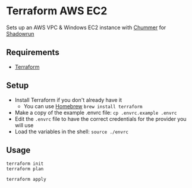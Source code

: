 # Terraform AWS EC2

Sets up an AWS VPC & Windows EC2 instance with [Chummer](https://github.com/chummer5a/chummer5a) for [Shadowrun](https://en.wikipedia.org/wiki/Shadowrun)

## Requirements

- [Terraform](https://www.terraform.io/downloads.html)

## Setup

- Install Terraform if you don't already have it
  - You can use [Homebrew](https://brew.sh/) `brew install terraform`
- Make a copy of the example .envrc file: `cp .envrc.example .envrc`
- Edit the `.envrc` file to have the correct credentials for the provider you will use
- Load the variables in the shell: `source ./envrc`

## Usage

```shell
terraform init
terraform plan

terraform apply
```
